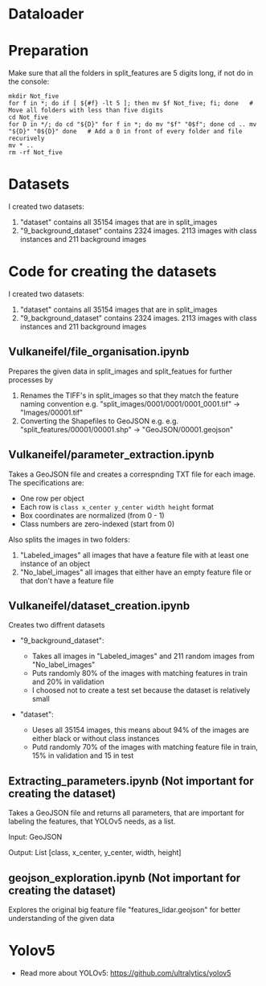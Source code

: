 # Dataloader

# Preparation
Make sure that all the folders in split_features are 5 digits long, if not do in the console:

```console
mkdir Not_five
for f in *; do if [ ${#f} -lt 5 ]; then mv $f Not_five; fi; done   # Move all folders with less than five digits
cd Not_five
for D in */; do cd "${D}" for f in *; do mv "$f" "0$f"; done cd .. mv "${D}" "0${D}" done   # Add a 0 in front of every folder and file recurively
mv * ..
rm -rf Not_five
```


# Datasets

I created two datasets:
1. "dataset" contains all 35154 images that are in split_images
2. "9_background_dataset" contains 2324 images. 2113 images with class instances and 211 background images


# Code for creating the datasets

I created two datasets:
1. "dataset" contains all 35154 images that are in split_images
2. "9_background_dataset" contains 2324 images. 2113 images with class instances and 211 background images


## Vulkaneifel/file_organisation.ipynb

Prepares the given data in split_images and split_featues for further processes by
1. Renames the TIFF's in split_images so that they match the feature naming convention e.g. "split_images/0001/0001/0001_0001.tif" -> "Images/00001.tif"
2. Converting the Shapefiles to GeoJSON e.g. e.g. "split_features/00001/00001.shp" -> "GeoJSON/00001.geojson"


## Vulkaneifel/parameter_extraction.ipynb

Takes a GeoJSON file and creates a correspnding TXT file for each image. The specifications are:
* One row per object
* Each row is ```class x_center y_center width height``` format
* Box coordinates are normalized (from 0 - 1)
* Class numbers are zero-indexed (start from 0)

Also splits the images in two folders:
1. "Labeled_images" all images that have a feature file with at least one instance of an object
2. "No_label_images" all images that either have an empty feature file or that don't have a feature file


## Vulkaneifel/dataset_creation.ipynb

Creates two diffrent datasets
- "9_background_dataset":
    - Takes all images in "Labeled_images" and 211 random images from "No_label_images"
    - Puts randomly 80% of the images with matching features in train and 20% in validation
    - I choosed not to create a test set because the dataset is relatively small
    
- "dataset":
    - Ueses all 35154 images, this means about 94% of the images are either black or without class instances
    - Putd randomly 70% of the images with matching feature file in train, 15% in validation and 15 in test


## Extracting_parameters.ipynb   (Not important for creating the dataset)

Takes a GeoJSON file and returns all parameters, that are important for labeling the features, that YOLOv5 needs, as a list.

Input: GeoJSON

Output: List [class, x_center, y_center, width, height]


## geojson_exploration.ipynb   (Not important for creating the dataset)
Explores the original big feature file "features_lidar.geojson" for better understanding of the given data


# Yolov5

* Read more about YOLOv5: https://github.com/ultralytics/yolov5
